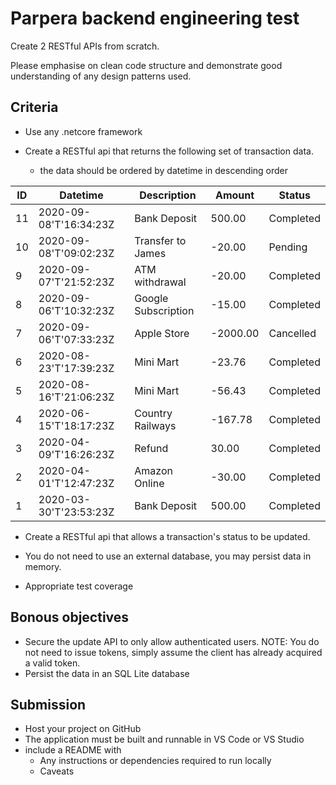 # Parpera backend engineering test

Create 2 RESTful APIs from scratch. 

Please emphasise on clean code structure and demonstrate good understanding of any design patterns used.

## Criteria
- Use any .netcore framework

- Create a RESTful api that returns the following set of transaction data.
  - the data should be ordered by datetime in descending order

|ID|Datetime|Description|Amount|Status|
|---|---|---|---|---|
|11|2020-09-08'T'16:34:23Z|Bank Deposit|500.00|Completed|
|10|2020-09-08'T'09:02:23Z|Transfer to James|-20.00|Pending|
|9|2020-09-07'T'21:52:23Z|ATM withdrawal|-20.00|Completed|
|8|2020-09-06'T'10:32:23Z|Google Subscription|-15.00|Completed|
|7|2020-09-06'T'07:33:23Z|Apple Store|-2000.00|Cancelled|
|6|2020-08-23'T'17:39:23Z|Mini Mart|-23.76|Completed|
|5|2020-08-16'T'21:06:23Z|Mini Mart|-56.43|Completed|
|4|2020-06-15'T'18:17:23Z|Country Railways|-167.78|Completed|
|3|2020-04-09'T'16:26:23Z|Refund|30.00|Completed|
|2|2020-04-01'T'12:47:23Z|Amazon Online|-30.00|Completed|
|1|2020-03-30'T'23:53:23Z|Bank Deposit|500.00|Completed|

- Create a RESTful api that allows a transaction's status to be updated.

- You do not need to use an external database, you may persist data in memory.

- Appropriate test coverage

## Bonous objectives
- Secure the update API to only allow authenticated users. NOTE: You do not need to issue tokens, simply assume the client has already acquired a valid token.
- Persist the data in an SQL Lite database

## Submission
- Host your project on GitHub
- The application must be built and runnable in VS Code or VS Studio
- include a README with
    - Any instructions or dependencies required to run locally
    - Caveats
